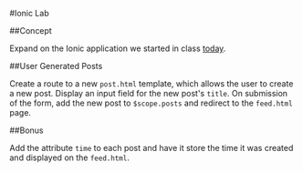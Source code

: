 #Ionic Lab

##Concept

Expand on the Ionic application we started in class [today](https://github.com/sf-wdi-14/notes/blob/master/lectures%2Fweek-11%2F_1_monday%2Fdusk%2Fionic.md).

##User Generated Posts

Create a route to a new `post.html` template, which allows the user to create a new post. Display an input field for the new post's `title`. On submission of the form, add the new post to `$scope.posts` and redirect to the `feed.html` page.

##Bonus

Add the attribute `time` to each post and have it store the time it was created and displayed on the `feed.html`.